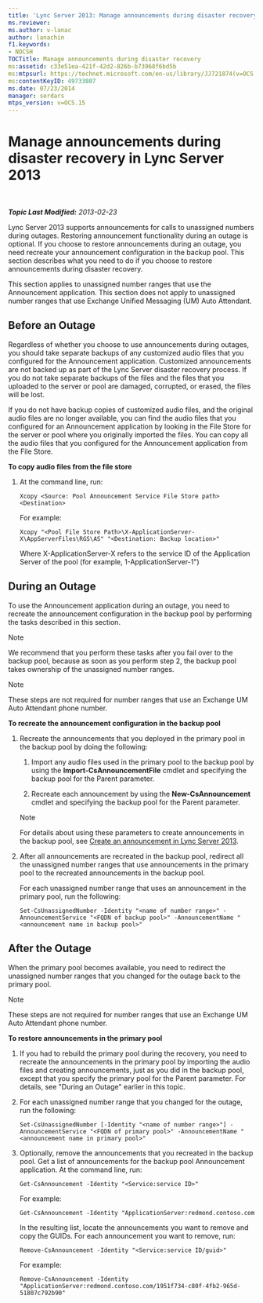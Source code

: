 ```yaml
---
title: 'Lync Server 2013: Manage announcements during disaster recovery'
ms.reviewer: 
ms.author: v-lanac
author: lanachin
f1.keywords:
- NOCSH
TOCTitle: Manage announcements during disaster recovery
ms:assetid: c33e51ea-421f-42d2-826b-b73968f6bd5b
ms:mtpsurl: https://technet.microsoft.com/en-us/library/JJ721874(v=OCS.15)
ms:contentKeyID: 49733807
ms.date: 07/23/2014
manager: serdars
mtps_version: v=OCS.15
---
```


<div data-xmlns="http://www.w3.org/1999/xhtml">

<div class="topic" data-xmlns="http://www.w3.org/1999/xhtml" data-msxsl="urn:schemas-microsoft-com:xslt" data-cs="http://msdn.microsoft.com/en-us/">

<div data-asp="http://msdn2.microsoft.com/asp">

# Manage announcements during disaster recovery in Lync Server 2013

</div>

<div id="mainSection">

<div id="mainBody">

<span> </span>

_**Topic Last Modified:** 2013-02-23_

Lync Server 2013 supports announcements for calls to unassigned numbers during outages. Restoring announcement functionality during an outage is optional. If you choose to restore announcements during an outage, you need recreate your announcement configuration in the backup pool. This section describes what you need to do if you choose to restore announcements during disaster recovery.

This section applies to unassigned number ranges that use the Announcement application. This section does not apply to unassigned number ranges that use Exchange Unified Messaging (UM) Auto Attendant.

<div>

## Before an Outage

Regardless of whether you choose to use announcements during outages, you should take separate backups of any customized audio files that you configured for the Announcement application. Customized announcements are not backed up as part of the Lync Server disaster recovery process. If you do not take separate backups of the files and the files that you uploaded to the server or pool are damaged, corrupted, or erased, the files will be lost.

If you do not have backup copies of customized audio files, and the original audio files are no longer available, you can find the audio files that you configured for an Announcement application by looking in the File Store for the server or pool where you originally imported the files. You can copy all the audio files that you configured for the Announcement application from the File Store.

**To copy audio files from the file store**

1.  At the command line, run:
    
        Xcopy <Source: Pool Announcement Service File Store path> <Destination>
    
    For example:
    
        Xcopy "<Pool File Store Path>\X-ApplicationServer-X\AppServerFiles\RGS\AS" "<Destination: Backup location>"
    
    Where X-ApplicationServer-X refers to the service ID of the Application Server of the pool (for example, 1-ApplicationServer-1")


</div>

<div>

## During an Outage

To use the Announcement application during an outage, you need to recreate the announcement configuration in the backup pool by performing the tasks described in this section.

<div>


> [!NOTE]  
> We recommend that you perform these tasks after you fail over to the backup pool, because as soon as you perform step 2, the backup pool takes ownership of the unassigned number ranges.



</div>

<div>


> [!NOTE]  
> These steps are not required for number ranges that use an Exchange UM Auto Attendant phone number.



</div>

**To recreate the announcement configuration in the backup pool**

1.  Recreate the announcements that you deployed in the primary pool in the backup pool by doing the following:
    
    1.  Import any audio files used in the primary pool to the backup pool by using the **Import-CsAnnouncementFile** cmdlet and specifying the backup pool for the Parent parameter.
    
    2.  Recreate each announcement by using the **New-CsAnnouncement** cmdlet and specifying the backup pool for the Parent parameter.
    
    <div>
    

    > [!NOTE]  
    > For details about using these parameters to create announcements in the backup pool, see <A href="lync-server-2013-create-an-announcement.md">Create an announcement in Lync Server 2013</A>.

    
    </div>

2.  After all announcements are recreated in the backup pool, redirect all the unassigned number ranges that use announcements in the primary pool to the recreated announcements in the backup pool.
    
    For each unassigned number range that uses an announcement in the primary pool, run the following:
    
        Set-CsUnassignedNumber -Identity "<name of number range>" -AnnouncementService "<FQDN of backup pool>" -AnnouncementName "<announcement name in backup pool>"

</div>

<div>

## After the Outage

When the primary pool becomes available, you need to redirect the unassigned number ranges that you changed for the outage back to the primary pool.

<div>


> [!NOTE]  
> These steps are not required for number ranges that use an Exchange UM Auto Attendant phone number.



</div>

**To restore announcements in the primary pool**

1.  If you had to rebuild the primary pool during the recovery, you need to recreate the announcements in the primary pool by importing the audio files and creating announcements, just as you did in the backup pool, except that you specify the primary pool for the Parent parameter. For details, see "During an Outage" earlier in this topic.

2.  For each unassigned number range that you changed for the outage, run the following:
    
        Set-CsUnassignedNumber [-Identity "<name of number range>"] -AnnouncementService "<FQDN of primary pool>" -AnnouncementName "<announcement name in primary pool>"

3.  Optionally, remove the announcements that you recreated in the backup pool. Get a list of announcements for the backup pool Announcement application. At the command line, run:
    
        Get-CsAnnouncement -Identity "<Service:service ID>"
    
    For example:
    
        Get-CsAnnouncement -Identity "ApplicationServer:redmond.contoso.com
    
    In the resulting list, locate the announcements you want to remove and copy the GUIDs. For each announcement you want to remove, run:
    
        Remove-CsAnnouncement -Identity "<Service:service ID/guid>"
    
    For example:
    
        Remove-CsAnnouncement -Identity "ApplicationServer:redmond.contoso.com/1951f734-c80f-4fb2-965d-51807c792b90"


</div>

</div>

<span> </span>

</div>

</div>

</div>

